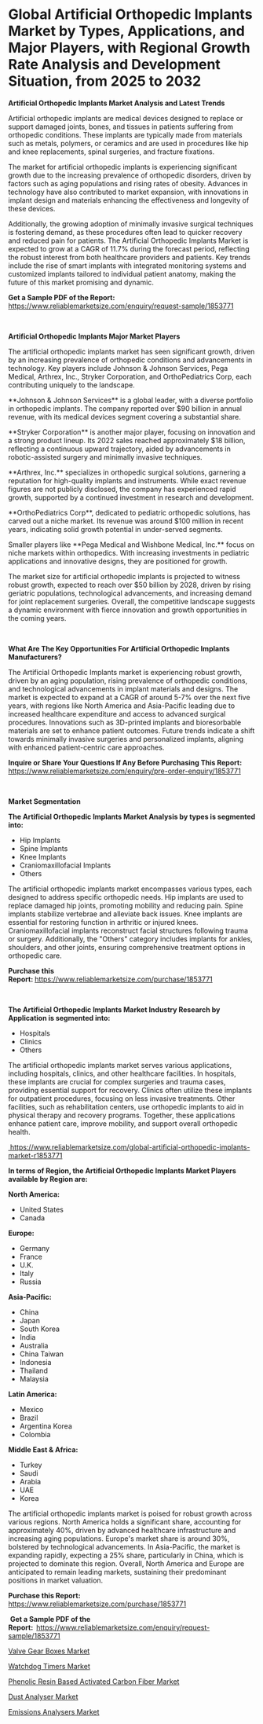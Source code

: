 <p><h1>Global Artificial Orthopedic Implants Market by Types, Applications, and Major Players, with Regional Growth Rate Analysis and Development Situation, from 2025 to 2032</h1></p><p><strong>Artificial Orthopedic Implants Market Analysis and Latest Trends</strong></p>
<p><p>Artificial orthopedic implants are medical devices designed to replace or support damaged joints, bones, and tissues in patients suffering from orthopedic conditions. These implants are typically made from materials such as metals, polymers, or ceramics and are used in procedures like hip and knee replacements, spinal surgeries, and fracture fixations. </p><p>The market for artificial orthopedic implants is experiencing significant growth due to the increasing prevalence of orthopedic disorders, driven by factors such as aging populations and rising rates of obesity. Advances in technology have also contributed to market expansion, with innovations in implant design and materials enhancing the effectiveness and longevity of these devices. </p><p>Additionally, the growing adoption of minimally invasive surgical techniques is fostering demand, as these procedures often lead to quicker recovery and reduced pain for patients. The Artificial Orthopedic Implants Market is expected to grow at a CAGR of 11.7% during the forecast period, reflecting the robust interest from both healthcare providers and patients. Key trends include the rise of smart implants with integrated monitoring systems and customized implants tailored to individual patient anatomy, making the future of this market promising and dynamic.</p></p>
<p><strong>Get a Sample PDF of the Report:&nbsp;</strong> <a href="https://www.reliablemarketsize.com/enquiry/request-sample/1853771?utm_campaign=1991&utm_medium=2&utm_source=Github&utm_content=ia&utm_term=08012025&utm_id=artificial-orthopedic-implants">https://www.reliablemarketsize.com/enquiry/request-sample/1853771</a></p>
<p>&nbsp;</p>
<p><strong>Artificial Orthopedic Implants Major Market Players</strong></p>
<p><p>The artificial orthopedic implants market has seen significant growth, driven by an increasing prevalence of orthopedic conditions and advancements in technology. Key players include Johnson & Johnson Services, Pega Medical, Arthrex, Inc., Stryker Corporation, and OrthoPediatrics Corp, each contributing uniquely to the landscape.</p><p>**Johnson & Johnson Services** is a global leader, with a diverse portfolio in orthopedic implants. The company reported over $90 billion in annual revenue, with its medical devices segment covering a substantial share.</p><p>**Stryker Corporation** is another major player, focusing on innovation and a strong product lineup. Its 2022 sales reached approximately $18 billion, reflecting a continuous upward trajectory, aided by advancements in robotic-assisted surgery and minimally invasive techniques.</p><p>**Arthrex, Inc.** specializes in orthopedic surgical solutions, garnering a reputation for high-quality implants and instruments. While exact revenue figures are not publicly disclosed, the company has experienced rapid growth, supported by a continued investment in research and development.</p><p>**OrthoPediatrics Corp**, dedicated to pediatric orthopedic solutions, has carved out a niche market. Its revenue was around $100 million in recent years, indicating solid growth potential in under-served segments.</p><p>Smaller players like **Pega Medical and Wishbone Medical, Inc.** focus on niche markets within orthopedics. With increasing investments in pediatric applications and innovative designs, they are positioned for growth.</p><p>The market size for artificial orthopedic implants is projected to witness robust growth, expected to reach over $50 billion by 2028, driven by rising geriatric populations, technological advancements, and increasing demand for joint replacement surgeries. Overall, the competitive landscape suggests a dynamic environment with fierce innovation and growth opportunities in the coming years.</p></p>
<p>&nbsp;</p>
<p><strong>What Are The Key Opportunities For Artificial Orthopedic Implants Manufacturers?</strong></p>
<p><p>The Artificial Orthopedic Implants market is experiencing robust growth, driven by an aging population, rising prevalence of orthopedic conditions, and technological advancements in implant materials and designs. The market is expected to expand at a CAGR of around 5-7% over the next five years, with regions like North America and Asia-Pacific leading due to increased healthcare expenditure and access to advanced surgical procedures. Innovations such as 3D-printed implants and bioresorbable materials are set to enhance patient outcomes. Future trends indicate a shift towards minimally invasive surgeries and personalized implants, aligning with enhanced patient-centric care approaches.</p></p>
<p><strong>Inquire or Share Your Questions If Any Before Purchasing This Report:</strong> <a href="https://www.reliablemarketsize.com/enquiry/pre-order-enquiry/1853771?utm_campaign=1991&utm_medium=2&utm_source=Github&utm_content=ia&utm_term=08012025&utm_id=artificial-orthopedic-implants">https://www.reliablemarketsize.com/enquiry/pre-order-enquiry/1853771</a></p>
<p>&nbsp;</p>
<p><strong>Market Segmentation</strong></p>
<p><strong>The Artificial Orthopedic Implants Market Analysis by types is segmented into:</strong></p>
<p><ul><li>Hip Implants</li><li>Spine Implants</li><li>Knee Implants</li><li>Craniomaxillofacial Implants</li><li>Others</li></ul></p>
<p><p>The artificial orthopedic implants market encompasses various types, each designed to address specific orthopedic needs. Hip implants are used to replace damaged hip joints, promoting mobility and reducing pain. Spine implants stabilize vertebrae and alleviate back issues. Knee implants are essential for restoring function in arthritic or injured knees. Craniomaxillofacial implants reconstruct facial structures following trauma or surgery. Additionally, the "Others" category includes implants for ankles, shoulders, and other joints, ensuring comprehensive treatment options in orthopedic care.</p></p>
<p><strong>Purchase this Report:&nbsp;</strong><a href="https://www.reliablemarketsize.com/purchase/1853771?utm_campaign=1991&utm_medium=2&utm_source=Github&utm_content=ia&utm_term=08012025&utm_id=artificial-orthopedic-implants">https://www.reliablemarketsize.com/purchase/1853771</a></p>
<p>&nbsp;</p>
<p><strong>The Artificial Orthopedic Implants Market Industry Research by Application is segmented into:</strong></p>
<p><ul><li>Hospitals</li><li>Clinics</li><li>Others</li></ul></p>
<p><p>The artificial orthopedic implants market serves various applications, including hospitals, clinics, and other healthcare facilities. In hospitals, these implants are crucial for complex surgeries and trauma cases, providing essential support for recovery. Clinics often utilize these implants for outpatient procedures, focusing on less invasive treatments. Other facilities, such as rehabilitation centers, use orthopedic implants to aid in physical therapy and recovery programs. Together, these applications enhance patient care, improve mobility, and support overall orthopedic health.</p></p>
<p><a href="https://www.reliablemarketsize.com/global-artificial-orthopedic-implants-market-r1853771?utm_campaign=1991&utm_medium=2&utm_source=Github&utm_content=ia&utm_term=08012025&utm_id=artificial-orthopedic-implants">&nbsp;https://www.reliablemarketsize.com/global-artificial-orthopedic-implants-market-r1853771</a></p>
<p><strong>In terms of Region, the Artificial Orthopedic Implants Market Players available by Region are:</strong></p>
<p>
    <p> <strong> North America: </strong>
        <ul>
            <li>United States</li>
            <li>Canada</li>
        </ul>
        </p> 
    <p> <strong> Europe: </strong>
        <ul>
            <li>Germany</li>
            <li>France</li>
            <li>U.K.</li>
            <li>Italy</li>
            <li>Russia</li>
        </ul>
        </p> 
    <p> <strong> Asia-Pacific: </strong>
        <ul>
            <li>China</li>
            <li>Japan</li>
            <li>South Korea</li>
            <li>India</li>
            <li>Australia</li>
            <li>China Taiwan</li>
            <li>Indonesia</li>
            <li>Thailand</li>
            <li>Malaysia</li>
        </ul>
        </p> 
    <p> <strong> Latin America: </strong>
        <ul>
            <li>Mexico</li>
            <li>Brazil</li>
            <li>Argentina Korea</li>
            <li>Colombia</li>
        </ul>
        </p> 
    <p> <strong> Middle East & Africa: </strong>
        <ul>
            <li>Turkey</li>
            <li>Saudi</li>
            <li>Arabia</li>
            <li>UAE</li>
            <li>Korea</li>
        </ul>
    </p>
    </p>
<p><p>The artificial orthopedic implants market is poised for robust growth across various regions. North America holds a significant share, accounting for approximately 40%, driven by advanced healthcare infrastructure and increasing aging populations. Europe's market share is around 30%, bolstered by technological advancements. In Asia-Pacific, the market is expanding rapidly, expecting a 25% share, particularly in China, which is projected to dominate this region. Overall, North America and Europe are anticipated to remain leading markets, sustaining their predominant positions in market valuation.</p></p>
<p><strong>Purchase this Report: </strong><a href="https://www.reliablemarketsize.com/purchase/1853771?utm_campaign=1991&utm_medium=2&utm_source=Github&utm_content=ia&utm_term=08012025&utm_id=artificial-orthopedic-implants">https://www.reliablemarketsize.com/purchase/1853771</a></p>
<p>&nbsp;<strong>Get a Sample PDF of the Report:&nbsp;&nbsp;</strong><a href="https://www.reliablemarketsize.com/enquiry/request-sample/1853771?utm_campaign=1991&utm_medium=2&utm_source=Github&utm_content=ia&utm_term=08012025&utm_id=artificial-orthopedic-implants">https://www.reliablemarketsize.com/enquiry/request-sample/1853771</a></p>
<p><strong></strong></p>
<p><p><a href="https://www.linkedin.com/pulse/valve-gear-boxes-market-outlook-projected-44-cagr-from-2025-flo3c?utm_campaign=1991&utm_medium=2&utm_source=Github&utm_content=ia&utm_term=08012025&utm_id=artificial-orthopedic-implants">Valve Gear Boxes Market</a></p><p><a href="https://www.linkedin.com/pulse/watchdog-timers-market-review-strategic-growth-forecasted-wptuf?utm_campaign=1991&utm_medium=2&utm_source=Github&utm_content=ia&utm_term=08012025&utm_id=artificial-orthopedic-implants">Watchdog Timers Market</a></p><p><a href="https://github.com/YashRP12/Market-Research-Report-List-6/blob/main/phenolic-resin-based-activated-carbon-fiber-market.md?utm_campaign=1991&utm_medium=2&utm_source=Github&utm_content=ia&utm_term=08012025&utm_id=artificial-orthopedic-implants">Phenolic Resin Based Activated Carbon Fiber Market</a></p><p><a href="https://www.linkedin.com/pulse/significant-growth-expected-dust-analyser-market-projected-xemuc?utm_campaign=1991&utm_medium=2&utm_source=Github&utm_content=ia&utm_term=08012025&utm_id=artificial-orthopedic-implants">Dust Analyser Market</a></p><p><a href="https://www.linkedin.com/pulse/emissions-analysers-industry-projections-market-revenue-121-scydc?utm_campaign=1991&utm_medium=2&utm_source=Github&utm_content=ia&utm_term=08012025&utm_id=artificial-orthopedic-implants">Emissions Analysers Market</a></p></p>